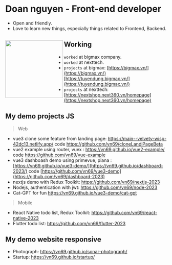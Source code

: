 # Doan nguyen - Front-end developer 

- Open and friendly.
- Love to learn new things, especially things related to Frontend, Backend.

## Working <a href="https://github.com/paulnguyen-mn"><img align="left" width="auto" height="180" src="https://res.cloudinary.com/kimwy/image/upload/v1598840300/easyfrontend/programming_hgngx9.png"></a>

- `worked` at bigmax company.
- `worked` at nexttech.
- `projects` at bigmax: [https://bigmax.vn/](https://bigmax.vn/) [https://tuyendung.bigmax.vn/](https://tuyendung.bigmax.vn/)
- `projects` at nexttech: [https://nextshop.next360.vn/homepage](https://nextshop.next360.vn/homepage)





##
## My demo projects JS
>Web
- vue3 clone some feature from landing page: https://main--velvety-wisp-42dc13.netlify.app/ code https://github.com/vn69/cloneLandiPageBeta
- vue2 example using router, vuex : https://vn69.github.io/vue2-example/ code https://github.com/vn69/vue-example
- vue3 dashboash demo using primevue, piana : [https://vn69.github.io/vue3-demo/](https://vn69.github.io/dashboard-2023/) code [https://github.com/vn69/vue3-demo](https://github.com/vn69/dashboard-2023)
- nextjs demo with Redux Toolkit: https://github.com/vn69/nextjs-2023
- Nodejs, authentication with jwt: https://github.com/vn69/node-2023
- Cat-GPT for fun https://vn69.github.io/vue3-demo/cat-gpt
>Mobile
- React Native todo list, Redux Toolkit: https://github.com/vn69/react-native-2023
- Flutter todo list: https://github.com/vn69/flutter-2023

## My demo website responsive

- Photograph: https://vn69.github.io/sonar-photograph/
- Startup: https://vn69.github.io/startup/
